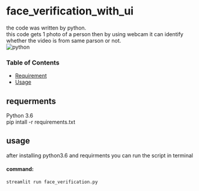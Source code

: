 # face_verification_with_ui



the code was written by python.
<br/>
this code gets 1 photo of a person then by using webcam it can identify whether the video is from same parson or not.
<br/>
![python](https://img.shields.io/static/v1?label=python&message=v3.6&color=FCA7D5)

<h3>Table of Contents</h3>

- [Requirement](#requirement)
- [Usage](#usage)

## requerments

Python 3.6
<br/>
pip intall -r requirements.txt

## usage

after installing python3.6 and requirments you can run the script in terminal

#### command:
```sh
streamlit run face_verification.py
```



